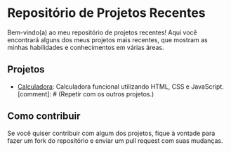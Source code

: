 # Repositório de Projetos Recentes

Bem-vindo(a) ao meu repositório de projetos recentes! Aqui você encontrará alguns dos meus projetos mais recentes, que mostram as minhas habilidades e conhecimentos em várias áreas.

## Projetos

- [Calculadora](https://github.com/bernardomrl/portfolio/tree/main/calculadora): Calculadora funcional utilizando HTML, CSS e JavaScript.
[comment]: # (Repetir com os outros projetos.)

## Como contribuir

Se você quiser contribuir com algum dos projetos, fique à vontade para fazer um fork do repositório e enviar um pull request com suas mudanças.
